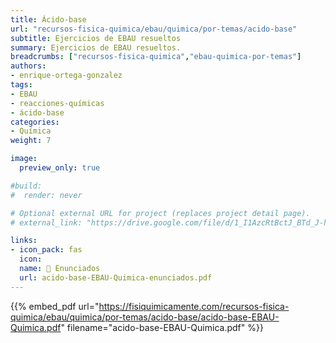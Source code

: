 ```yaml
---
title: Ácido-base
url: "recursos-fisica-quimica/ebau/quimica/por-temas/acido-base"
subtitle: Ejercicios de EBAU resueltos
summary: Ejercicios de EBAU resueltos.
breadcrumbs: ["recursos-fisica-quimica","ebau-quimica-por-temas"]
authors:
- enrique-ortega-gonzalez
tags:
- EBAU
- reacciones-químicas
- ácido-base
categories:
- Química
weight: 7

image:
  preview_only: true

#build:
#  render: never

# Optional external URL for project (replaces project detail page).
# external_link: "https://drive.google.com/file/d/1_I1AzcRtBctJ_BTd_J-hNWxpz2hGPRm9/view"

links:
- icon_pack: fas
  icon:
  name: 📝 Enunciados
  url: acido-base-EBAU-Quimica-enunciados.pdf
---
```


{{% embed_pdf url="https://fisiquimicamente.com/recursos-fisica-quimica/ebau/quimica/por-temas/acido-base/acido-base-EBAU-Quimica.pdf" filename="acido-base-EBAU-Quimica.pdf" %}}